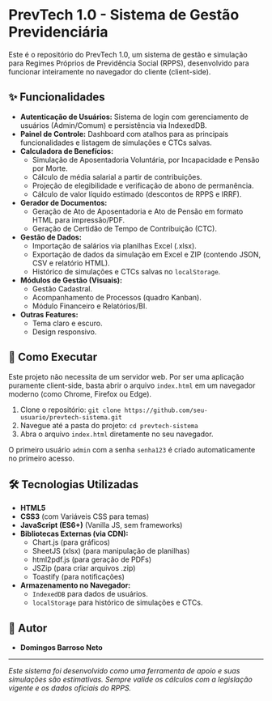 # PrevTech 1.0 - Sistema de Gestão Previdenciária

Este é o repositório do PrevTech 1.0, um sistema de gestão e simulação para Regimes Próprios de Previdência Social (RPPS), desenvolvido para funcionar inteiramente no navegador do cliente (client-side).

## ✨ Funcionalidades

* **Autenticação de Usuários:** Sistema de login com gerenciamento de usuários (Admin/Comum) e persistência via IndexedDB.
* **Painel de Controle:** Dashboard com atalhos para as principais funcionalidades e listagem de simulações e CTCs salvas.
* **Calculadora de Benefícios:**
    * Simulação de Aposentadoria Voluntária, por Incapacidade e Pensão por Morte.
    * Cálculo de média salarial a partir de contribuições.
    * Projeção de elegibilidade e verificação de abono de permanência.
    * Cálculo de valor líquido estimado (descontos de RPPS e IRRF).
* **Gerador de Documentos:**
    * Geração de Ato de Aposentadoria e Ato de Pensão em formato HTML para impressão/PDF.
    * Geração de Certidão de Tempo de Contribuição (CTC).
* **Gestão de Dados:**
    * Importação de salários via planilhas Excel (.xlsx).
    * Exportação de dados da simulação em Excel e ZIP (contendo JSON, CSV e relatório HTML).
    * Histórico de simulações e CTCs salvas no `localStorage`.
* **Módulos de Gestão (Visuais):**
    * Gestão Cadastral.
    * Acompanhamento de Processos (quadro Kanban).
    * Módulo Financeiro e Relatórios/BI.
* **Outras Features:**
    * Tema claro e escuro.
    * Design responsivo.

## 🚀 Como Executar

Este projeto não necessita de um servidor web. Por ser uma aplicação puramente client-side, basta abrir o arquivo `index.html` em um navegador moderno (como Chrome, Firefox ou Edge).

1.  Clone o repositório: `git clone https://github.com/seu-usuario/prevtech-sistema.git`
2.  Navegue até a pasta do projeto: `cd prevtech-sistema`
3.  Abra o arquivo `index.html` diretamente no seu navegador.

O primeiro usuário `admin` com a senha `senha123` é criado automaticamente no primeiro acesso.

## 🛠️ Tecnologias Utilizadas

* **HTML5**
* **CSS3** (com Variáveis CSS para temas)
* **JavaScript (ES6+)** (Vanilla JS, sem frameworks)
* **Bibliotecas Externas (via CDN):**
    * Chart.js (para gráficos)
    * SheetJS (xlsx) (para manipulação de planilhas)
    * html2pdf.js (para geração de PDFs)
    * JSZip (para criar arquivos .zip)
    * Toastify (para notificações)
* **Armazenamento no Navegador:**
    * `IndexedDB` para dados de usuários.
    * `localStorage` para histórico de simulações e CTCs.

## 👤 Autor

* **Domingos Barroso Neto**

---
*Este sistema foi desenvolvido como uma ferramenta de apoio e suas simulações são estimativas. Sempre valide os cálculos com a legislação vigente e os dados oficiais do RPPS.*